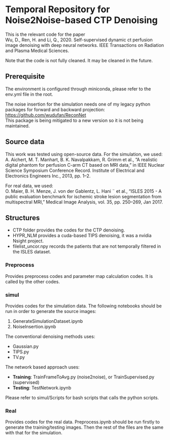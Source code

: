# Temporal Repository for Noise2Noise-based CTP Denoising
This is the relevant code for the paper <br>
Wu, D., Ren, H. and Li, Q., 2020. Self-supervised dynamic ct perfusion image denoising with deep neural networks. IEEE Transactions on Radiation and Plasma Medical Sciences.

Note that the code is not fully cleaned. It may be cleaned in the future. 

## Prerequisite
The environment is configured through miniconda, please refer to the env.yml file in the root. 

The noise insertion for the simulation needs one of my legacy python packages for forward and backward projection:<br>
https://github.com/wudufan/ReconNet<br>
This package is being mitigated to a new version so it is not being maintained. 

## Source data
This work was tested using open-source data. For the simulation, we used: <br>
A. Aichert, M. T. Manhart, B. K. Navalpakkam, R. Grimm et al., “A realistic digital phantom for perfusion C-arm CT based on MRI data,” in IEEE Nuclear Science Symposium Conference Record. Institute of Electrical and Electronics Engineers Inc., 2013, pp. 1–2.

For real data, we used: <br>
 O. Maier, B. H. Menze, J. von der Gablentz, L. Hani ¨ et al., “ISLES 2015 - A public evaluation benchmark for ischemic stroke lesion segmentation from multispectral MRI,” Medical Image Analysis, vol. 35, pp. 250–269, Jan 2017.


## Structures

- CTP folder provides the codes for the CTP denoising. 
- HYPR_NLM provides a cuda-based TIPS denoising, it was a nvidia Nsight project. 
- filelist_uncor.npy records the patients that are not temporally filtered in the ISLES dataset. 

### Preprocess
Provides preprocess codes and parameter map calculation codes. It is called by the other codes. 

### simul
Provides codes for the simulation data. The following notebooks should be run in order to generate the source images:

1. GenerateSimulationDataset.ipynb
2. NoiseInsertion.ipynb

The conventional denoising methods uses:

- Gaussian.py
- TIPS.py
- TV.py

The network based approach uses:

- **Training**: TrainFrameToAvg.py (noise2noise), or TrainSupervised.py (supervised)
- **Testing**: TestNetwork.ipynb

Please refer to simul/Scripts for bash scripts that calls the python scripts. 

### Real
Provides codes for the real data. Preprocess.ipynb should be run firstly to generate the training/testing images. Then the rest of the files are the same with that for the simulation.


